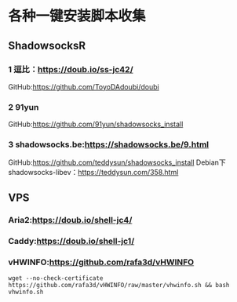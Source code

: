 # 各种一键安装脚本收集

## ShadowsocksR
### 1 逗比：https://doub.io/ss-jc42/
GitHub:https://github.com/ToyoDAdoubi/doubi

### 2 91yun
GitHub:https://github.com/91yun/shadowsocks_install

### 3 shadowsocks.be:https://shadowsocks.be/9.html
GitHub:https://github.com/teddysun/shadowsocks_install
Debian下shadowsocks-libev：https://teddysun.com/358.html

## VPS
### Aria2:https://doub.io/shell-jc4/

### Caddy:https://doub.io/shell-jc1/

### vHWINFO:https://github.com/rafa3d/vHWINFO

```shell
wget --no-check-certificate https://github.com/rafa3d/vHWINFO/raw/master/vhwinfo.sh && bash vhwinfo.sh
```







